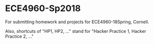 # ECE4960-Sp2018


For submitting homework and projects for ECE4960-18Spring, Cornell.

Also, shortcuts of "HP1, HP2, ..." stand for "Hacker Practice 1, Hacker Practice 2, ..."
